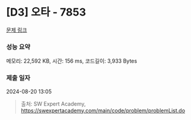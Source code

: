# [D3] 오타 - 7853 

[문제 링크](https://swexpertacademy.com/main/code/problem/problemDetail.do?contestProbId=AWttUKkq5hQDFASy) 

### 성능 요약

메모리: 22,592 KB, 시간: 156 ms, 코드길이: 3,933 Bytes

### 제출 일자

2024-08-20 13:05



> 출처: SW Expert Academy, https://swexpertacademy.com/main/code/problem/problemList.do